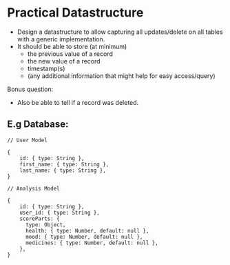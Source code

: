 # Practical Datastructure

- Design a datastructure to allow capturing all updates/delete on all tables with a generic implementation.
- It should be able to store (at minimum)
	- the previous value of a record
	- the new value of a record
	- timestamp(s)
	- (any additional information that might help for easy access/query)

Bonus question:
 - Also be able to tell if a record was deleted. 


## E.g Database:


```
// User Model

{
    id: { type: String },
    first_name: { type: String },
    last_name: { type: String },
}
```


```
// Analysis Model

{
    id: { type: String },
    user_id: { type: String },
    scoreParts: {
      type: Object,
      health: { type: Number, default: null },
      mood: { type: Number, default: null },
      medicines: { type: Number, default: null },
    },
}
```